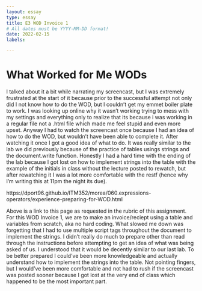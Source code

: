 ```yaml
---
layout: essay
type: essay
title: E3 WOD Invoice 1
# All dates must be YYYY-MM-DD format!
date: 2022-02-15
labels:

---
```

<h1> What Worked for Me WODs </h1>

<p>
I talked about it a bit while narrating my screencast, but I was extremely frustrated at the start of it because prior to the successful attempt not only did I not know how to do the WOD, but I couldn’t get my emmet boiler plate to work. I was looking up online why it wasn’t working trying to mess with my settings and everything only to realize that its because i was working in a regular file not a .html file which made me feel stupid and even more upset. Anyway I had to watch the screencast once because I had an idea of how to do the WOD, but wouldn’t have been able to complete it. After watching it once I got a good idea of what to do. It was really similar to the lab we did previously because of the practice of tables usings strings and the document.write function. Honestly I had a hard time with the ending of the lab because I got lost on how to implement strings into the table with the example of the initials in class without the lecture posted to rewatch, but after rewatching it I was a lot more comfortable with the restf (hence why I’m writing this at 11pm the night its due). 
</p>
<p>
https://dport96.github.io/ITM352/morea/060.expressions-operators/experience-preparing-for-WOD.html
</p>
<p>
Above is a link to this page as requested in the rubric of this assignment. For this WOD Invoice 1, we are to make an invoice/reciept using a table and variables from scratch, aka no hard coding. What slowed me down was forgetting that I had to use multiple script tags throughout the document to implement the strings. I didn’t really do much to prepare other than read through the instructions before attempting to get an idea of what was being asked of us. I understood that it would be decently similar to our last lab. To be better prepared I could’ve been more knowledgeable and actually understand how to implement the strings into the table. Not pointing fingers, but I would’ve been more comfortable and not had to rush if the screencast was posted sooner because I got lost at the very end of class which happened to be the most important part. 
</p>

